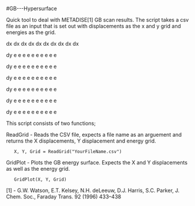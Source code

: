 #GB---Hypersurface

Quick tool to deal with METADISE[1] GB scan results. The script takes a csv file as an input that is set out 
with displacements as the x and y grid and energies as the grid. 

  dx dx dx dx dx dx dx dx dx dx 

dy  e   e   e   e   e   e   e   e   e   e 

dy  e   e   e   e   e   e   e   e   e   e 

dy  e   e   e   e   e   e   e   e   e   e 

dy  e   e   e   e   e   e   e   e   e   e 

dy  e   e   e   e   e   e   e   e   e   e

dy  e   e   e   e   e   e   e   e   e   e


This script consists of two functions;

ReadGrid - Reads the CSV file, expects a file name as an arguement and returns the X displacements, Y displacement and energy grid. 

	   X, Y, Grid = ReadGrid("YourFileName.csv")

GridPlot - Plots the GB energy surface. Expects the X and Y displacements as well as the energy grid. 

	   GridPlot(X, Y, Grid)


[1] - G.W. Watson, E.T. Kelsey, N.H. deLeeuw, D.J. Harris, S.C. Parker, J. Chem. Soc., Faraday Trans. 92 (1996) 433–438
